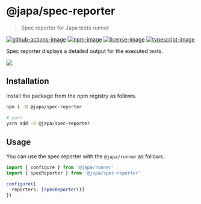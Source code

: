 # @japa/spec-reporter
> Spec reporter for Japa tests runner

[![github-actions-image]][github-actions-url] [![npm-image]][npm-url] [![license-image]][license-url] [![typescript-image]][typescript-url]

Spec reporter displays a detailed output for the executed tests.

![](assets/spec-reporter-output.png)

## Installation
Install the package from the npm registry as follows.

```sh
npm i -D @japa/spec-reporter

# yarn
yarn add -D @japa/spec-reporter
```

## Usage
You can use the spec reporter with the `@japa/runner` as follows.

```ts
import { configure } from '@japa/runner'
import { specReporter } from '@japa/spec-reporter'

configure({
  reporters: [specReporter()]
})
```

[github-actions-image]: https://img.shields.io/github/workflow/status/japa/spec-reporter/test?style=for-the-badge

[github-actions-url]: https://github.com/japa/spec-reporter/actions/workflows/test.yml "github-actions"

[npm-image]: https://img.shields.io/npm/v/@japa/spec-reporter.svg?style=for-the-badge&logo=npm
[npm-url]: https://npmjs.org/package/@japa/spec-reporter "npm"

[license-image]: https://img.shields.io/npm/l/@japa/spec-reporter?color=blueviolet&style=for-the-badge
[license-url]: LICENSE.md "license"

[typescript-image]: https://img.shields.io/badge/Typescript-294E80.svg?style=for-the-badge&logo=typescript
[typescript-url]:  "typescript"
